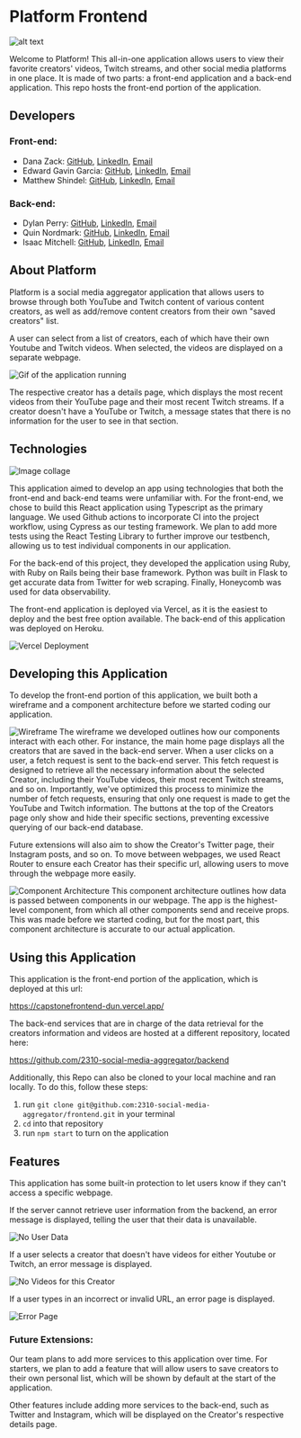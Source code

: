 # Platform Frontend
![alt text](/src/images/Platform%20Logo.png)

Welcome to Platform! This all-in-one application allows users to view their favorite creators' videos, Twitch streams, and other social media platforms in one place. It is made of two parts: a front-end application and a back-end application. This repo hosts the front-end portion of the application.

## Developers
### Front-end:
- Dana Zack: [GitHub](https://github.com/dana-zack), [LinkedIn](https://www.linkedin.com/in/danazack/), [Email](danaezack@gmail.com)
- Edward Gavin Garcia: [GitHub](https://github.com/EGavinG), [LinkedIn](https://www.linkedin.com/in/egavingarcia/), [Email](Edwardgavingarcia@yahoo.com)
- Matthew Shindel: [GitHub](https://github.com/MatthewShindel), [LinkedIn](https://www.linkedin.com/in/mshindel/), [Email](matthew@shindel.com)



### Back-end:
- Dylan Perry: [GitHub](https://github.com/dylan-perry), [LinkedIn](https://www.linkedin.com/in/dylanperry/), [Email](dylanbperry@gmail.com)
- Quin Nordmark: [GitHub](https://github.com/n0rdie), [LinkedIn](https://www.linkedin.com/in/quinnordmark/), [Email](quinnordmark@gmail.com)
- Isaac Mitchell: [GitHub](https://github.com/tmitchellisaac), [LinkedIn](https://www.linkedin.com/in/isaac-mitchell-877272286/), [Email](tmitchellisaac@gmail.com)

## About Platform

Platform is a social media aggregator application that allows users to browse through both YouTube and Twitch content of various content creators, as well as add/remove content creators from their own "saved creators" list.

A user can select from a list of creators, each of which have their own Youtube and Twitch videos. When selected, the videos are displayed on a separate webpage.

![Gif of the application running](/src/images/Demo%20Gif.gif)

The respective creator has a details page, which displays the most recent videos from their YouTube page and their most recent Twitch streams. If a creator doesn't have a YouTube or Twitch, a message states that there is no information for the user to see in that section.

## Technologies

![Image collage](/src/images/Image%20Collage.png)

This application aimed to develop an app using technologies that both the front-end and back-end teams were unfamiliar with. For the front-end, we chose to build this React application using Typescript as the primary language. We used Github actions to incorporate CI into the project workflow, using Cypress as our testing framework. We plan to add more tests using the React Testing Library to further improve our testbench, allowing us to test individual components in our application.

For the back-end of this project, they developed the application using Ruby, with Ruby on Rails being their base framework. Python was built in Flask to get accurate data from Twitter for web scraping. Finally, Honeycomb was used for data observability.

The front-end application is deployed via Vercel, as it is the easiest to deploy and the best free option available. The back-end of this application was deployed on Heroku.

![Vercel Deployment](/src/images/vercelDeployment.png)

## Developing this Application

To develop the front-end portion of this application, we built both a wireframe and a component architecture before we started coding our application.

![Wireframe](/src/images/WireFrame.png)
The wireframe we developed outlines how our components interact with each other. For instance, the main home page displays all the creators that are saved in the back-end server. When a user clicks on a user, a fetch request is sent to the back-end server. This fetch request is designed to retrieve all the necessary information about the selected Creator, including their YouTube videos, their most recent Twitch streams, and so on. Importantly, we've optimized this process to minimize the number of fetch requests, ensuring that only one request is made to get the YouTube and Twitch information. The buttons at the top of the Creators page only show and hide their specific sections, preventing excessive querying of our back-end database. 

Future extensions will also aim to show the Creator's Twitter page, their Instagram posts, and so on. To move between webpages, we used React Router to ensure each Creator has their specific url, allowing users to move through the webpage more easily.

![Component Architecture](/src/images/Component%20Architecture%20complex.png)
This component architecture outlines how data is passed between components in our webpage. The app is the highest-level component, from which all other components send and receive props. This was made before we started coding, but for the most part, this component architecture is accurate to our actual application. 

## Using this Application

This application is the front-end portion of the application, which is deployed at this url:

https://capstonefrontend-dun.vercel.app/

The back-end services that are in charge of the data retrieval for the creators information and videos are hosted at a different repository, located here:

https://github.com/2310-social-media-aggregator/backend

Additionally, this Repo can also be cloned to your local machine and ran locally. To do this, follow these steps:

1. run ```git clone git@github.com:2310-social-media-aggregator/frontend.git``` in your terminal
2. ```cd``` into that repository
3. run ```npm start``` to turn on the application

## Features
This application has some built-in protection to let users know if they can't access a specific webpage.

If the server cannot retrieve user information from the backend, an error message is displayed, telling the user that their data is unavailable.

![No User Data](/src/images/NoUserData.png)

If a user selects a creator that doesn't have videos for either Youtube or Twitch, an error message is displayed.

![No Videos for this Creator](/src/images/NoVideosCreator.png)

If a user types in an incorrect or invalid URL, an error page is displayed.

![Error Page](/src/images/ErrorPage.png)

### Future Extensions:
Our team plans to add more services to this application over time. For starters, we plan to add a feature that will allow users to save creators to their own personal list, which will be shown by default at the start of the application.

Other features include adding more services to the back-end, such as Twitter and Instagram, which will be displayed on the Creator's respective details page.
